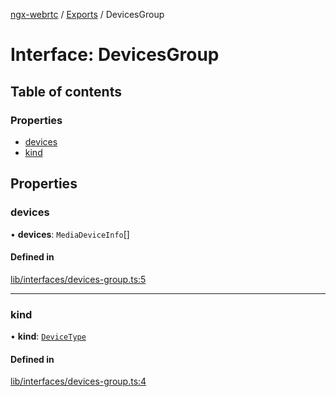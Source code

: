 [ngx-webrtc](https://github.com/lotterfriends/ngx-webrtc/tree/main/libs/ngx-webrtc/docs/README.md) / [Exports](https://github.com/lotterfriends/ngx-webrtc/tree/main/libs/ngx-webrtc/docs/modules.md) / DevicesGroup

# Interface: DevicesGroup

## Table of contents

### Properties

- [devices](https://github.com/lotterfriends/ngx-webrtc/tree/main/libs/ngx-webrtc/docs/interfaces/DevicesGroup.md#devices)
- [kind](https://github.com/lotterfriends/ngx-webrtc/tree/main/libs/ngx-webrtc/docs/interfaces/DevicesGroup.md#kind)

## Properties

### devices

• **devices**: `MediaDeviceInfo`[]

#### Defined in

[lib/interfaces/devices-group.ts:5](https://github.com/lotterfriends/video-chat/blob/c0f0927/libs/ngx-webrtc/src/lib/interfaces/devices-group.ts#L5)

___

### kind

• **kind**: [`DeviceType`](https://github.com/lotterfriends/ngx-webrtc/tree/main/libs/ngx-webrtc/docs/enums/DeviceType.md)

#### Defined in

[lib/interfaces/devices-group.ts:4](https://github.com/lotterfriends/video-chat/blob/c0f0927/libs/ngx-webrtc/src/lib/interfaces/devices-group.ts#L4)
